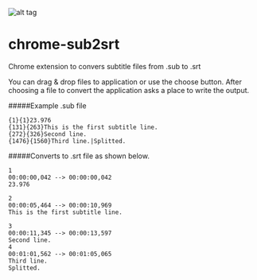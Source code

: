 ![alt tag](https://travis-ci.org/Zeetah/chrome-sub2srt.svg?branch=master)
# chrome-sub2srt

Chrome extension to convers subtitle files from .sub to .srt

You can drag & drop files to application or use the choose button. After choosing a file to convert the application asks a place to write the output.

#####Example .sub file

```
{1}{1}23.976
{131}{263}This is the first subtitle line.
{272}{326}Second line.
{1476}{1560}Third line.|Splitted.
```

#####Converts to .srt file as shown below.

```
1
00:00:00,042 --> 00:00:00,042
23.976

2
00:00:05,464 --> 00:00:10,969
This is the first subtitle line.

3
00:00:11,345 --> 00:00:13,597
Second line.
4
00:01:01,562 --> 00:01:05,065
Third line.
Splitted.
```